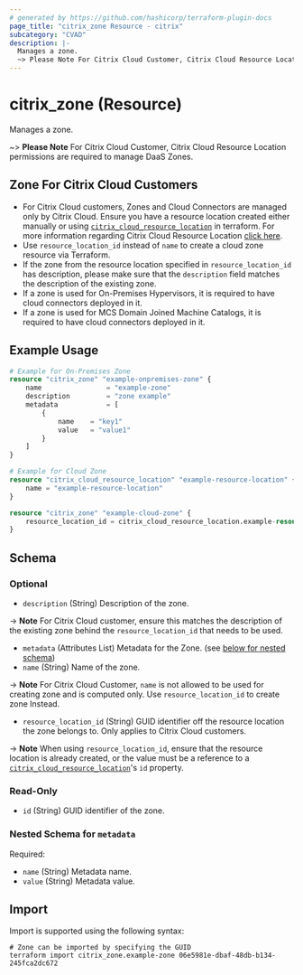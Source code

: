 ```yaml
---
# generated by https://github.com/hashicorp/terraform-plugin-docs
page_title: "citrix_zone Resource - citrix"
subcategory: "CVAD"
description: |-
  Manages a zone.
  ~> Please Note For Citrix Cloud Customer, Citrix Cloud Resource Location permissions are required to manage DaaS Zones.
---
```


# citrix_zone (Resource)

Manages a zone. 

~> **Please Note** For Citrix Cloud Customer, Citrix Cloud Resource Location permissions are required to manage DaaS Zones.

## Zone For Citrix Cloud Customers

- For Citrix Cloud customers, Zones and Cloud Connectors are managed only by Citrix Cloud. Ensure you have a resource location created either manually or using [`citrix_cloud_resource_location`](https://registry.terraform.io/providers/citrix/citrix/latest/docs/resources/cloud_resource_location) in terraform. For more information regarding Citrix Cloud Resource Location [click here](https://docs.citrix.com/en-us/citrix-cloud/citrix-cloud-resource-locations/resource-locations.html).
- Use `resource_location_id` instead of `name` to create a cloud zone resource via Terraform.
- If the zone from the resource location specified in `resource_location_id` has description, please make sure that the `description` field matches the description of the existing zone.
- If a zone is used for On-Premises Hypervisors, it is required to have cloud connectors deployed in it.
- If a zone is used for MCS Domain Joined Machine Catalogs, it is required to have cloud connectors deployed in it.

## Example Usage

```terraform
# Example for On-Premises Zone
resource "citrix_zone" "example-onpremises-zone" {
    name                = "example-zone"
    description         = "zone example"
    metadata            = [
        {
            name    = "key1"
            value   = "value1"
        }
    ]
}

# Example for Cloud Zone
resource "citrix_cloud_resource_location" "example-resource-location" {
    name = "example-resource-location"
}

resource "citrix_zone" "example-cloud-zone" {
    resource_location_id = citrix_cloud_resource_location.example-resource-location.id
}
```

<!-- schema generated by tfplugindocs -->
## Schema

### Optional

- `description` (String) Description of the zone. 

-> **Note** For Citrix Cloud customer, ensure this matches the description of the existing zone behind the `resource_location_id` that needs to be used.
- `metadata` (Attributes List) Metadata for the Zone. (see [below for nested schema](#nestedatt--metadata))
- `name` (String) Name of the zone. 

-> **Note** For Citrix Cloud Customer, `name` is not allowed to be used for creating zone and is computed only. Use `resource_location_id` to create zone Instead.
- `resource_location_id` (String) GUID identifier off the resource location the zone belongs to. Only applies to Citrix Cloud customers. 

-> **Note** When using `resource_location_id`, ensure that the resource location is already created, or the value must be a reference to a [`citrix_cloud_resource_location`](https://registry.terraform.io/providers/citrix/citrix/latest/docs/resources/cloud_resource_location)'s `id` property.

### Read-Only

- `id` (String) GUID identifier of the zone.

<a id="nestedatt--metadata"></a>
### Nested Schema for `metadata`

Required:

- `name` (String) Metadata name.
- `value` (String) Metadata value.

## Import

Import is supported using the following syntax:

```shell
# Zone can be imported by specifying the GUID
terraform import citrix_zone.example-zone 06e5981e-dbaf-48db-b134-245fca2dc672
```